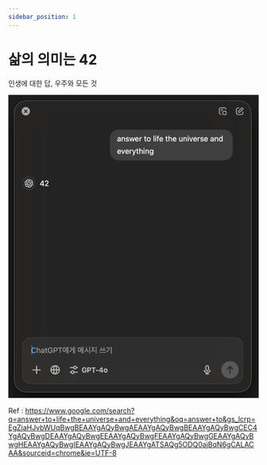 ```yaml
---
sidebar_position: 1
---
```


# 삶의 의미는 42  

인생에 대한 답, 우주와 모든 것  

![Alt text](image.png)  

Ref : https://www.google.com/search?q=answer+to+life+the+universe+and+everything&oq=answer+to&gs_lcrp=EgZjaHJvbWUqBwgBEAAYgAQyBwgAEAAYgAQyBwgBEAAYgAQyBwgCEC4YgAQyBwgDEAAYgAQyBwgEEAAYgAQyBwgFEAAYgAQyBwgGEAAYgAQyBwgHEAAYgAQyBwgIEAAYgAQyBwgJEAAYgATSAQg5ODQ0ajBqN6gCALACAA&sourceid=chrome&ie=UTF-8  

